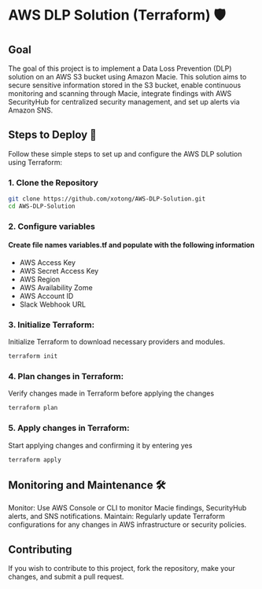 # AWS DLP Solution (Terraform) 🛡️

## Goal

The goal of this project is to implement a Data Loss Prevention (DLP) solution on an AWS S3 bucket using Amazon Macie. This solution aims to secure sensitive information stored in the S3 bucket, enable continuous monitoring and scanning through Macie, integrate findings with AWS SecurityHub for centralized security management, and set up alerts via Amazon SNS.

## Steps to Deploy 🚀

Follow these simple steps to set up and configure the AWS DLP solution using Terraform:

### 1. Clone the Repository
   ```bash
   git clone https://github.com/xotong/AWS-DLP-Solution.git
   cd AWS-DLP-Solution
   ```

### 2. Configure variables

#### Create file names variables.tf and populate with the following information

- AWS Access Key
- AWS Secret Access Key
- AWS Region
- AWS Availability Zome
- AWS Account ID
- Slack Webhook URL

### 3. Initialize Terraform:

Initialize Terraform to download necessary providers and modules.
   ```bash
   terraform init
   ```

### 4. Plan changes in Terraform:

Verify changes made in Terraform before applying the changes
   ```bash
   terraform plan
   ```

### 5. Apply changes in Terraform:

Start applying changes and confirming it by entering yes
   ```bash
   terraform apply
   ```

## Monitoring and Maintenance 🛠️

 Monitor: Use AWS Console or CLI to monitor Macie findings, SecurityHub alerts, and SNS notifications.
 Maintain: Regularly update Terraform configurations for any changes in AWS infrastructure or security policies.

## Contributing
 If you wish to contribute to this project, fork the repository, make your changes, and submit a pull request.
